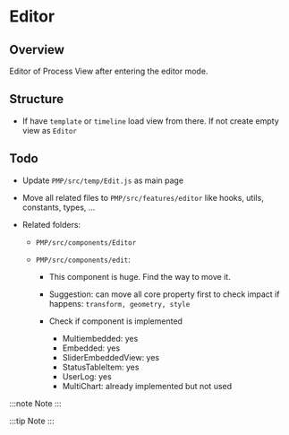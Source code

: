 # Editor

## Overview

Editor of Process View after entering the editor mode.

## Structure

- If have `template` or `timeline` load view from there. If not create empty view as `Editor`

## Todo

- Update `PMP/src/temp/Edit.js` as main page
- Move all related files to `PMP/src/features/editor` like hooks, utils, constants, types, ...
- Related folders:

  - `PMP/src/components/Editor`
  - `PMP/src/components/edit`:

    - This component is huge. Find the way to move it.
    - Suggestion: can move all core property first to check impact if happens: `transform, geometry, style`

    - Check if component is implemented
      - Multiembedded: yes
      - Embedded: yes
      - SliderEmbeddedView: yes
      - StatusTableItem: yes
      - UserLog: yes
      - MultiChart: already implemented but not used

:::note
Note
:::

:::tip
Note
:::
